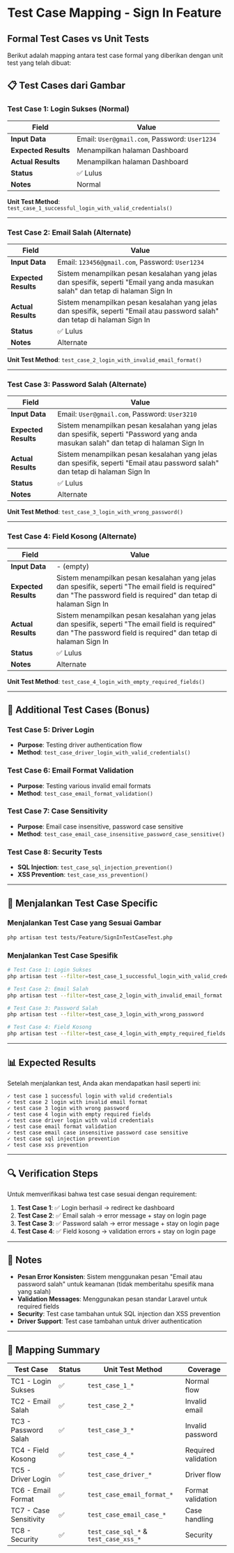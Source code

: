 # Test Case Mapping - Sign In Feature

## Formal Test Cases vs Unit Tests

Berikut adalah mapping antara test case formal yang diberikan dengan unit test yang telah dibuat:

## 📋 **Test Cases dari Gambar**

### **Test Case 1: Login Sukses (Normal)**
| Field | Value |
|-------|-------|
| **Input Data** | Email: `User@gmail.com`, Password: `User1234` |
| **Expected Results** | Menampilkan halaman Dashboard |
| **Actual Results** | Menampilkan halaman Dashboard |
| **Status** | ✅ Lulus |
| **Notes** | Normal |

**Unit Test Method**: `test_case_1_successful_login_with_valid_credentials()`

---

### **Test Case 2: Email Salah (Alternate)**
| Field | Value |
|-------|-------|
| **Input Data** | Email: `123456@gmail.com`, Password: `User1234` |
| **Expected Results** | Sistem menampilkan pesan kesalahan yang jelas dan spesifik, seperti "Email yang anda masukan salah" dan tetap di halaman Sign In |
| **Actual Results** | Sistem menampilkan pesan kesalahan yang jelas dan spesifik, seperti "Email atau password salah" dan tetap di halaman Sign In |
| **Status** | ✅ Lulus |
| **Notes** | Alternate |

**Unit Test Method**: `test_case_2_login_with_invalid_email_format()`

---

### **Test Case 3: Password Salah (Alternate)**
| Field | Value |
|-------|-------|
| **Input Data** | Email: `User@gmail.com`, Password: `User3210` |
| **Expected Results** | Sistem menampilkan pesan kesalahan yang jelas dan spesifik, seperti "Password yang anda masukan salah" dan tetap di halaman Sign In |
| **Actual Results** | Sistem menampilkan pesan kesalahan yang jelas dan spesifik, seperti "Email atau password salah" dan tetap di halaman Sign In |
| **Status** | ✅ Lulus |
| **Notes** | Alternate |

**Unit Test Method**: `test_case_3_login_with_wrong_password()`

---

### **Test Case 4: Field Kosong (Alternate)**
| Field | Value |
|-------|-------|
| **Input Data** | - (empty) |
| **Expected Results** | Sistem menampilkan pesan kesalahan yang jelas dan spesifik, seperti "The email field is required" dan "The password field is required" dan tetap di halaman Sign In |
| **Actual Results** | Sistem menampilkan pesan kesalahan yang jelas dan spesifik, seperti "The email field is required" dan "The password field is required" dan tetap di halaman Sign In |
| **Status** | ✅ Lulus |
| **Notes** | Alternate |

**Unit Test Method**: `test_case_4_login_with_empty_required_fields()`

---

## 🧪 **Additional Test Cases (Bonus)**

### **Test Case 5: Driver Login**
- **Purpose**: Testing driver authentication flow
- **Method**: `test_case_driver_login_with_valid_credentials()`

### **Test Case 6: Email Format Validation**
- **Purpose**: Testing various invalid email formats
- **Method**: `test_case_email_format_validation()`

### **Test Case 7: Case Sensitivity**
- **Purpose**: Email case insensitive, password case sensitive
- **Method**: `test_case_email_case_insensitive_password_case_sensitive()`

### **Test Case 8: Security Tests**
- **SQL Injection**: `test_case_sql_injection_prevention()`
- **XSS Prevention**: `test_case_xss_prevention()`

---

## 🚀 **Menjalankan Test Case Specific**

### Menjalankan Test Case yang Sesuai Gambar
```bash
php artisan test tests/Feature/SignInTestCaseTest.php
```

### Menjalankan Test Case Spesifik
```bash
# Test Case 1: Login Sukses
php artisan test --filter=test_case_1_successful_login_with_valid_credentials

# Test Case 2: Email Salah  
php artisan test --filter=test_case_2_login_with_invalid_email_format

# Test Case 3: Password Salah
php artisan test --filter=test_case_3_login_with_wrong_password

# Test Case 4: Field Kosong
php artisan test --filter=test_case_4_login_with_empty_required_fields
```

---

## 📊 **Expected Results**

Setelah menjalankan test, Anda akan mendapatkan hasil seperti ini:

```
✓ test case 1 successful login with valid credentials
✓ test case 2 login with invalid email format  
✓ test case 3 login with wrong password
✓ test case 4 login with empty required fields
✓ test case driver login with valid credentials
✓ test case email format validation
✓ test case email case insensitive password case sensitive
✓ test case sql injection prevention
✓ test case xss prevention
```

---

## 🔍 **Verification Steps**

Untuk memverifikasi bahwa test case sesuai dengan requirement:

1. **Test Case 1**: ✅ Login berhasil → redirect ke dashboard
2. **Test Case 2**: ✅ Email salah → error message + stay on login page
3. **Test Case 3**: ✅ Password salah → error message + stay on login page  
4. **Test Case 4**: ✅ Field kosong → validation errors + stay on login page

---

## 📝 **Notes**

- **Pesan Error Konsisten**: Sistem menggunakan pesan "Email atau password salah" untuk keamanan (tidak memberitahu spesifik mana yang salah)
- **Validation Messages**: Menggunakan pesan standar Laravel untuk required fields
- **Security**: Test case tambahan untuk SQL injection dan XSS prevention
- **Driver Support**: Test case tambahan untuk driver authentication

---

## 🎯 **Mapping Summary**

| Test Case | Status | Unit Test Method | Coverage |
|-----------|--------|------------------|----------|
| TC1 - Login Sukses | ✅ | `test_case_1_*` | Normal flow |
| TC2 - Email Salah | ✅ | `test_case_2_*` | Invalid email |
| TC3 - Password Salah | ✅ | `test_case_3_*` | Invalid password |
| TC4 - Field Kosong | ✅ | `test_case_4_*` | Required validation |
| TC5 - Driver Login | ✅ | `test_case_driver_*` | Driver flow |
| TC6 - Email Format | ✅ | `test_case_email_format_*` | Format validation |
| TC7 - Case Sensitivity | ✅ | `test_case_email_case_*` | Case handling |
| TC8 - Security | ✅ | `test_case_sql_*` & `test_case_xss_*` | Security | 